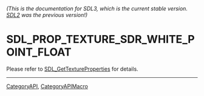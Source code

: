###### (This is the documentation for SDL3, which is the current stable version. [SDL2](https://wiki.libsdl.org/SDL2/) was the previous version!)
# SDL_PROP_TEXTURE_SDR_WHITE_POINT_FLOAT

Please refer to [SDL_GetTextureProperties](SDL_GetTextureProperties) for details.

----
[CategoryAPI](CategoryAPI), [CategoryAPIMacro](CategoryAPIMacro)

